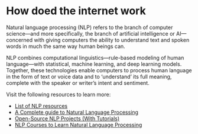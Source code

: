 # How doed the internet work

Natural language processing (NLP) refers to the branch of computer science—and more specifically, the branch of artificial intelligence or AI—concerned with giving computers the ability to understand text and spoken words in much the same way human beings can.

NLP combines computational linguistics—rule-based modeling of human language—with statistical, machine learning, and deep learning models. Together, these technologies enable computers to process human language in the form of text or voice data and to ‘understand’ its full meaning, complete with the speaker or writer’s intent and sentiment.

Visit the following resources to learn more:

- [List of NLP resources](https://www.kaggle.com/getting-started/55298)
- [A Complete guide to
Natural Language Processing](https://www.youtube.com/watch?v=rmVRLeJRkl4&t=17s)
- [Open-Source NLP Projects (With Tutorials)](https://www.theclickreader.com/open-source-nlp-projects-with-tutorials/)
- [NLP Courses to Learn Natural Language Processing](https://www.youtube.com/watch?v=rmVRLeJRkl4&t=17s)

